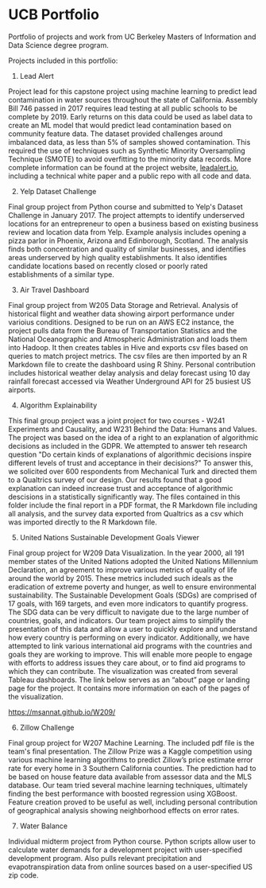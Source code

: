 # UCB Portfolio
Portfolio of projects and work from UC Berkeley Masters of Information and Data Science degree program.

Projects included in this portfolio:

1. Lead Alert

Project lead for this capstone project using machine learning to predict lead contamination in water sources throughout the state of California. Assembly Bill 746 passed in 2017 requires lead testing at all public schools to be complete by 2019. Early returns on this data could be used as label data to create an ML model that would predict lead contamination based on community feature data. The dataset provided challenges around imbalanced data, as less than 5% of samples showed contamination. This required the use of techniques such as Synthetic Minority Oversampling Technique (SMOTE) to avoid overfitting to the minority data records. More complete information can be found at the project website, [leadalert.io](www.leadalert.io), including a technical white paper and a public repo with all code and data.

2. Yelp Dataset Challenge

Final group project from Python course and submitted to Yelp's Dataset Challenge in January 2017. The project attempts to identify underserved locations for an entrepreneur to open a business based on existing business review and location data from Yelp. Example analysis includes opening a pizza parlor in Phoenix, Arizona and Edinborough, Scotland. The analysis finds both concentration and quality of similar businesses, and identifies areas underserved by high quality establishments. It also identifies candidate locations based on recently closed or poorly rated establishments of a similar type.

3. Air Travel Dashboard

Final group project from W205 Data Storage and Retrieval. Analysis of historical flight and weather data showing airport performance under varioius conditions. Designed to be run on an AWS EC2 instance, the project pulls data from the Bureau of Transportation Statistics and the National Oceanographic and Atmospheric Administration and loads them into Hadoop. It then creates tables in Hive and exports csv files based on queries to match project metrics. The csv files are then imported by an R Markdown file to create the dashboard using R Shiny. Personal contribution includes historical weather delay analysis and delay forecast using 10 day rainfall forecast accessed via Weather Underground API for 25 busiest US airports.

4. Algorithm Explainability

This final group project was a joint project for two courses - W241 Experiments and Causality, and W231 Behind the Data: Humans and Values. The project was based on the idea of a right to an explanation of algorithmic decisions as included in the GDPR. We attempted to answer teh research question "Do certain kinds of explanations of algorithmic decisions inspire different levels of trust and acceptance in their decisions?" To answer this, we solicited over 600 respondents from Mechanical Turk and directed them to a Qualtrics survey of our design. Our results found that a good explanation can indeed increase trust and acceptance of algorithmic descisions in a statistically significantly way. The files contained in this folder include the final report in a PDF format, the R Markdown file including all analysis, and the survey data exported from Qualtrics as a csv which was imported directly to the R Markdown file.

5. United Nations Sustainable Development Goals Viewer

Final group project for W209 Data Visualization. In the year 2000, all 191 member states of the United Nations adopted the United Nations Millennium Declaration, an agreement to improve various metrics of quality of life around the world by 2015. These metrics included such ideals as the eradication of extreme poverty and hunger, as well to ensure environmental sustainability. The Sustainable Development Goals (SDGs) are comprised of 17 goals, with 169 targets, and even more indicators to quantify progress. The SDG data can be very difficult to navigate due to the large number of countries, goals, and indicators. Our team project aims to simplify the presentation of this data and allow a user to quickly explore and understand how every country is performing on every indicator. Additionally, we have attempted to link various international aid programs with the countries and goals they are working to improve. This will enable more people to engage with efforts to address issues they care about, or to find aid programs to which they can contribute. The visualization was created from several Tableau dashboards. The link below serves as an “about” page or landing page for the project. It contains more information on each of the pages of the visualization.  

https://msannat.github.io/W209/

6. Zillow Challenge

Final group project for W207 Machine Learning. The included pdf file is the team's final presentation. The Zillow Prize was a Kaggle competition using various machine learning algorithms to predict Zillow’s price estimate error rate for every home in 3 Southern California counties. The prediction had to be based on house feature data available from assessor data and the MLS database. Our team tried several machine learning techniques, ultimately finding the best performance with boosted regression using XGBoost. Feature creation proved to be useful as well, including personal contribution of geographical analysis showing neighborhood effects on error rates.

7. Water Balance

Individual midterm project from Python course. Python scripts allow user to calculate water demands for a development project with user-specified development program. Also pulls relevant precipitation and evapotranspiration data from online sources based on a user-specified US zip code.
